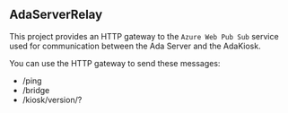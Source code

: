 ﻿## AdaServerRelay

This project provides an HTTP gateway to the `Azure Web Pub Sub` service used for communication between the Ada 
Server and the AdaKiosk.

You can use the HTTP gateway to send these messages:

- /ping
- /bridge
- /kiosk/version/?
